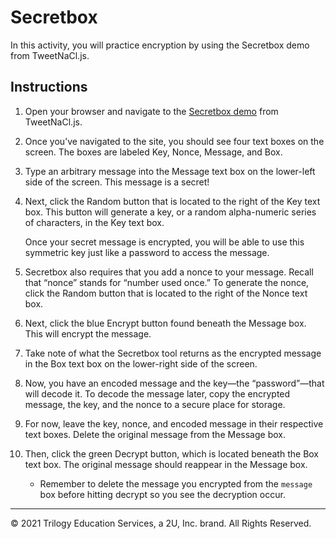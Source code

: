 # Secretbox

In this activity, you will practice encryption by using the Secretbox demo from TweetNaCl.js.

## Instructions

1. Open your browser and navigate to the [Secretbox demo](https://tweetnacl.js.org/#/secretbox) from TweetNaCl.js.

2. Once you’ve navigated to the site, you should see four text boxes on the screen. The boxes are labeled Key, Nonce, Message, and Box.

3. Type an arbitrary message into the Message text box on the lower-left side of the screen. This message is a secret!

4. Next, click the Random button that is located to the right of the Key text box. This button will generate a key, or a random alpha-numeric series of characters, in the Key text box.

    Once your secret message is encrypted, you will be able to use this symmetric key just like a password to access the message.

5. Secretbox also requires that you add a nonce to your message. Recall that “nonce” stands for “number used once.”  To generate the nonce, click the Random button that is located to the right of the Nonce text box.

6. Next, click the blue Encrypt button found beneath the Message box. This will encrypt the message.

7. Take note of what the Secretbox tool returns as the encrypted message in the Box text box on the lower-right side of the screen.

8. Now, you have an encoded message and the key&mdash;the “password”&mdash;that will decode it. To decode the message later, copy the encrypted message, the key, and the nonce to a secure place for storage.

9. For now, leave the key, nonce, and encoded message in their respective text boxes. Delete the original message from the Message box.

10. Then, click the green Decrypt button, which is located beneath the Box text box. The original message should reappear in the Message box.

     * Remember to delete the message you encrypted from the `message` box before hitting decrypt so you see the decryption occur.

---

© 2021 Trilogy Education Services, a 2U, Inc. brand. All Rights Reserved.
